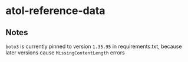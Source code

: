 # atol-reference-data

## Notes

`boto3` is currently pinned to version `1.35.95` in requirements.txt, because later versions cause `MissingContentLength` errors
